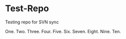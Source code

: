Test-Repo
=========

Testing repo for SVN sync

One.
Two.
Three.
Four.
Five.
Six.
Seven.
Eight.
Nine.
Ten.
